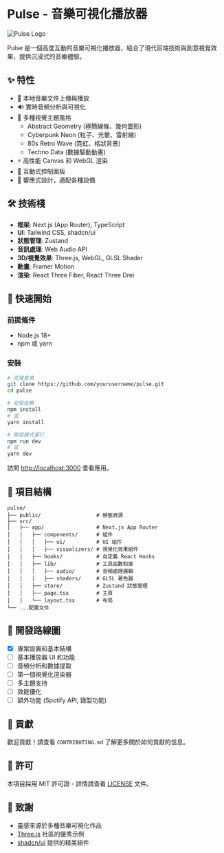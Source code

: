 # Pulse - 音樂可視化播放器

![Pulse Logo](public/pulse-logo.png)

Pulse 是一個高度互動的音樂可視化播放器，結合了現代前端技術與創意視覺效果，提供沉浸式的音樂體驗。

## ✨ 特性

- 🎵 本地音樂文件上傳與播放
- 🔊 實時音頻分析與可視化
- 🎨 多種視覺主題風格
  - Abstract Geometry (極簡線條、幾何圖形)
  - Cyberpunk Neon (粒子、光暈、雷射線)
  - 80s Retro Wave (霓虹、格狀背景)
  - Techno Data (數據驅動動畫)
- ⚡ 高性能 Canvas 和 WebGL 渲染
- 🔄 互動式控制面板
- 📱 響應式設計，適配各種設備

## 🛠️ 技術棧

- **框架**: Next.js (App Router), TypeScript
- **UI**: Tailwind CSS, shadcn/ui
- **狀態管理**: Zustand
- **音訊處理**: Web Audio API
- **3D/視覺效果**: Three.js, WebGL, GLSL Shader
- **動畫**: Framer Motion
- **渲染**: React Three Fiber, React Three Drei

## 🚀 快速開始

### 前提條件

- Node.js 18+
- npm 或 yarn

### 安裝

```bash
# 克隆倉庫
git clone https://github.com/yourusername/pulse.git
cd pulse

# 安裝依賴
npm install
# 或
yarn install

# 開發模式運行
npm run dev
# 或
yarn dev
```

訪問 [http://localhost:3000](http://localhost:3000) 查看應用。

## 📁 項目結構

```
pulse/
├── public/                  # 靜態資源
├── src/
│   ├── app/                 # Next.js App Router
│   │   ├── components/      # 組件
│   │   │   ├── ui/          # UI 組件
│   │   │   ├── visualizers/ # 視覺化效果組件
│   │   ├── hooks/           # 自定義 React Hooks
│   │   ├── lib/             # 工具函數和庫
│   │   │   ├── audio/       # 音頻處理邏輯
│   │   │   ├── shaders/     # GLSL 著色器
│   │   ├── store/           # Zustand 狀態管理
│   │   ├── page.tsx         # 主頁
│   │   └── layout.tsx       # 布局
└── ...配置文件
```

## 🎯 開發路線圖

- [x] 專案設置和基本結構
- [ ] 基本播放器 UI 和功能
- [ ] 音頻分析和數據提取
- [ ] 第一個視覺化渲染器
- [ ] 多主題支持
- [ ] 效能優化
- [ ] 額外功能 (Spotify API, 錄製功能)

## 🤝 貢獻

歡迎貢獻！請查看 `CONTRIBUTING.md` 了解更多關於如何貢獻的信息。

## 📄 許可

本項目採用 MIT 許可證 - 詳情請查看 [LICENSE](LICENSE) 文件。

## 👏 致謝

- 靈感來源於多種音樂可視化作品
- [Three.js](https://threejs.org/) 社區的優秀示例
- [shadcn/ui](https://ui.shadcn.com/) 提供的精美組件
